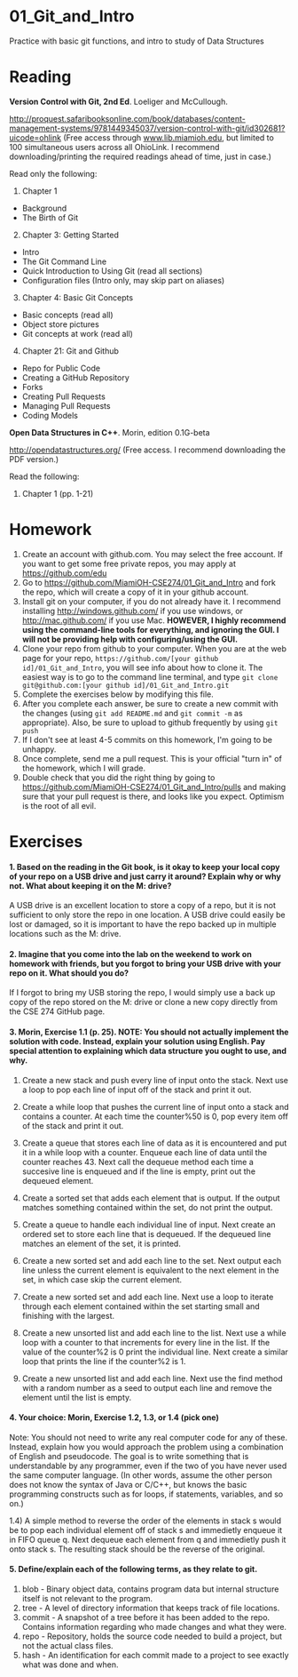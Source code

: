 01_Git_and_Intro
================

Practice with basic git functions, and intro to study of Data Structures

Reading
=======

**Version Control with Git, 2nd Ed**. Loeliger and McCullough. 

http://proquest.safaribooksonline.com/book/databases/content-management-systems/9781449345037/version-control-with-git/id302681?uicode=ohlink (Free access through www.lib.miamioh.edu, but limited to 100 simultaneous users across all OhioLink. I recommend downloading/printing the required readings ahead of time, just in case.)

Read only the following:

1. Chapter 1
  * Background
  * The Birth of Git
2. Chapter 3: Getting Started
  * Intro
  * The Git Command Line
  * Quick Introduction to Using Git (read all sections)
  * Configuration files (Intro only, may skip part on aliases)
3. Chapter 4: Basic Git Concepts
  * Basic concepts (read all)
  * Object store pictures
  * Git concepts at work (read all)
4. Chapter 21: Git and Github
  * Repo for Public Code
  * Creating a GitHub Repository
  * Forks
  * Creating Pull Requests
  * Managing Pull Requests
  * Coding Models

**Open Data Structures in C++**. Morin, edition 0.1G-beta

http://opendatastructures.org/ (Free access. I recommend downloading the PDF version.)

Read the following:

1. Chapter 1 (pp. 1-21)

Homework
========

1. Create an account with github.com. You may select the free account. If you want to get some free private repos, you may apply at https://github.com/edu
2. Go to https://github.com/MiamiOH-CSE274/01_Git_and_Intro and fork the repo, which will create a copy of it in your github account.
3. Install git on your computer, if you do not already have it. I recommend installing http://windows.github.com/ if you use windows, or http://mac.github.com/ if you use Mac. **HOWEVER, I highly recommend using the command-line tools for everything, and ignoring the GUI. I will not be providing help with configuring/using the GUI.**
4. Clone your repo from github to your computer. When you are at the web page for your repo, `https://github.com/[your github id]/01_Git_and_Intro`, you will see info about how to clone it. The easiest way is to go to the command line terminal, and type `git clone git@github.com:[your github id]/01_Git_and_Intro.git`
6. Complete the exercises below by modifying this file.
7. After you complete each answer, be sure to create a new commit with the changes (using `git add README.md` and `git commit -m` as appropriate). Also, be sure to upload to github frequently by using `git push`
8. If I don't see at least 4-5 commits on this homework, I'm going to be unhappy.
9. Once complete, send me a pull request. This is your official "turn in" of the homework, which I will grade.
10. Double check that you did the right thing by going to https://github.com/MiamiOH-CSE274/01_Git_and_Intro/pulls and making sure that your pull request is there, and looks like you expect. Optimism is the root of all evil.

Exercises
=========

#### 1. Based on the reading in the Git book, is it okay to keep your local copy of your repo on a USB drive and just carry it around? Explain why or why not. What about keeping it on the M: drive?

A USB drive is an excellent location to store a copy of a repo, but it is not sufficient to only store the repo in one location.  A USB drive could easily be lost or damaged, so it is important to have the repo backed up in multiple locations such as the M: drive.

#### 2. Imagine that you come into the lab on the weekend to work on homework with friends, but you forgot to bring your USB drive with your repo on it. What should you do?

If I forgot to bring my USB storing the repo, I would simply use a back up copy of the repo stored on the M: drive or clone a new copy directly from the CSE 274 GitHub page.  

#### 3. Morin, Exercise 1.1 (p. 25). NOTE: You should not actually implement the solution with code. Instead, explain your solution using English. Pay special attention to explaining which data structure you ought to use, and why.

1) Create a new stack and push every line of input onto the stack.  Next use a loop to pop each line of input off of the stack and print it out.   
 
2) Create a while loop that pushes the current line of input onto a stack and contains a counter.  At each time the counter%50 is 0, pop every item off of the stack and print it out.  

3) Create a queue that stores each line of data as it is encountered and put it in a while loop with a counter.  Enqueue each line of data until the counter reaches 43.  Next call the dequeue method each time a succesive line is enqueued and if the line is empty, print out the dequeued element.  

4) Create a sorted set that adds each element that is output.  If the output matches something contained within the set, do not print the output.

5) Create a queue to handle each individual line of input.  Next create an ordered set to store each line that is dequeued.  If the dequeued line matches an element of the set, it is printed.

6) Create a new sorted set and add each line to the set.  Next output each line unless the current element is equivalent to the next element in the set, in which case skip the current element.   

7) Create a new sorted set and add each line.  Next use a loop to iterate through each element contained within the set starting small and finishing with the largest.

8) Create a new unsorted list and add each line to the list.  Next use a while loop with a counter to that increments for every line in the list.  If the value of the counter%2 is 0 print the individual line.  Next create a similar loop that prints the line if the counter%2 is 1.  

9) Create a new unsorted list and add each line.  Next use the find method with a random number as a seed to output each line and remove the element until the list is empty.

#### 4. Your choice: Morin, Exercise 1.2, 1.3, or 1.4 (pick one)

Note: You should not need to write any real computer code for any of these. Instead, explain how you would approach the problem using a combination of English and pseudocode. The goal is to write something that is understandable by any programmer, even if the two of you have never used the same computer language. (In other words, assume the other person does not know the syntax of Java or C/C++, but knows the basic programming constructs such as for loops, if statements, variables, and so on.)

1.4) A simple method to reverse the order of the elements in stack s would be to pop each individual element off of stack s and immedietly enqueue it in FIFO queue q.  Next dequeue each element from q and immedietly push it onto stack s.  The resulting stack should be the reverse of the original.  

#### 5. Define/explain each of the following terms, as they relate to git.

1. blob - Binary object data, contains program data but internal structure itself is not relevant to the program.
2. tree - A level of directory information that keeps track of file locations.
3. commit - A snapshot of a tree before it has been added to the repo.  Contains information regarding who made changes and what they were.
4. repo - Repository, holds the source code needed to build a project, but not the actual class files.  
5. hash - An identification for each commit made to a project to see exactly what was done and when.  

